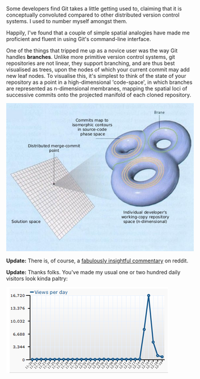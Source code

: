 <!--
.. title: A Guide to GIT using spatial analogies
.. slug: a-guide-to-git-using-spatial-analogies
.. date: 2010-12-15 14:40:14-06:00
.. tags: geek,git,software
-->

Some developers find Git takes a little getting used to, claiming that
it is conceptually convoluted compared to other distributed version
control systems. I used to number myself amongst them.

Happily, I've found that a couple of simple spatial analogies have made
me proficient and fluent in using Git's command-line interface.

One of the things that tripped me up as a novice user was the way Git
handles **branches**. Unlike more primitive version control systems, git
repositories are not linear, they support branching, and are thus best
visualised as trees, upon the nodes of which your current commit may add
new leaf nodes. To visualise this, it's simplest to think of the state
of your repository as a point in a high-dimensional 'code-space', in
which branches are represented as n-dimensional membranes, mapping the
spatial loci of successive commits onto the projected manifold of each
cloned repository.

![Branches as n-branes](/files/2010/12/I1546manifold.png "I1546manifold")

**Update:** There is, of course, a [fabulously insightful
commentary](http://www.reddit.com/r/programming/comments/embdf/git_complicated_of_course_not_commits_map_to/)
on reddit.

**Update:** Thanks folks. You've made my usual one or two hundred daily
visitors look kinda paltry:

![spike in daily traffic graph](/files/2010/12/daily-traffic.png "daily-traffic")
